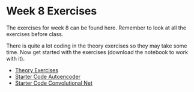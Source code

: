 # Week 8 Exercises
The exercises for week 8 can be found here. Remember to look at all the exercises before class.

There is quite a lot coding in the theory exercises so they may take some time.
Now get started with the exercises (download the notebook to work with it).

* [Theory Exercises](theory.ipynb)
* [Starter Code Autoencoder](autoenc.py)
* [Starter Code Convolutional Net](conv_digits.py)
